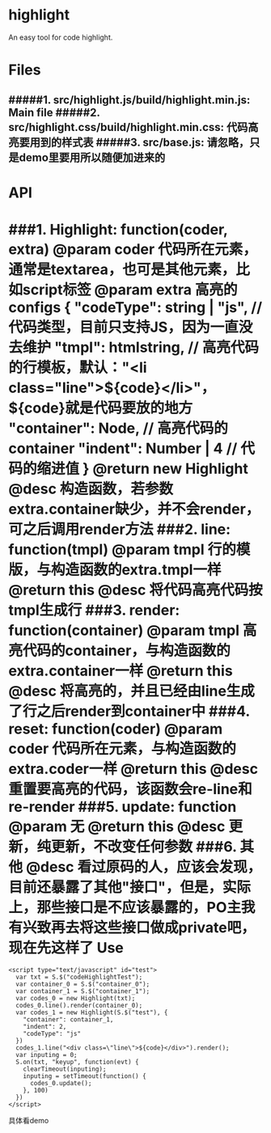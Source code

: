 highlight
=========
An easy tool for code highlight.

Files
==========
#####1. src/highlight.js/build/highlight.min.js: Main file
#####2. src/highlight.css/build/highlight.min.css: 代码高亮要用到的样式表
#####3. src/base.js: 请忽略，只是demo里要用所以随便加进来的
---

API
==========
###1. Highlight: function(coder, extra)
    @param coder 代码所在元素，通常是textarea，也可是其他元素，比如script标签
    @param extra 高亮的configs
     {
        "codeType": string | "js", // 代码类型，目前只支持JS，因为一直没去维护
        "tmpl": htmlstring, // 高亮代码的行模板，默认："<li class=\"line\">${code}</li>"，${code}就是代码要放的地方
        "container": Node, // 高亮代码的container
        "indent": Number | 4 // 代码的缩进值
     }
    @return new Highlight
    @desc 构造函数，若参数extra.container缺少，并不会render，可之后调用render方法
###2. line: function(tmpl)
    @param tmpl 行的模版，与构造函数的extra.tmpl一样
    @return this
    @desc 将代码高亮代码按tmpl生成行
###3. render: function(container)
    @param tmpl 高亮代码的container，与构造函数的extra.container一样
    @return this
    @desc 将高亮的，并且已经由line生成了行之后render到container中
###4. reset: function(coder)
    @param coder 代码所在元素，与构造函数的extra.coder一样
    @return this
    @desc 重置要高亮的代码，该函数会re-line和re-render
###5. update: function
    @param 无
    @return this
    @desc 更新，纯更新，不改变任何参数
###6. 其他
    @desc 看过原码的人，应该会发现，目前还暴露了其他"接口"，但是，实际上，那些接口是不应该暴露的，PO主我有兴致再去将这些接口做成private吧，现在先这样了
Use
=========
    <script type="text/javascript" id="test">
      var txt = S.$("codeHighlightTest");
      var container_0 = S.$("container_0");
      var container_1 = S.$("container_1");
      var codes_0 = new Highlight(txt);
      codes_0.line().render(container_0);
      var codes_1 = new Highlight(S.$("test"), {
        "container": container_1,
        "indent": 2,
        "codeType": "js"
      })
      codes_1.line("<div class=\"line\">${code}</div>").render();
      var inputing = 0;
      S.on(txt, "keyup", function(evt) {
        clearTimeout(inputing);
        inputing = setTimeout(function() {
          codes_0.update();
        }, 100)
      })
    </script>
具体看demo
